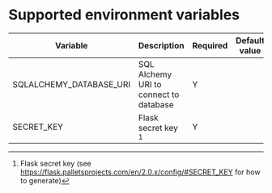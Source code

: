 # Supported environment variables

| Variable | Description | Required | Default value |
| ---------| ----------- | -------- | ------------- |
| SQLALCHEMY_DATABASE_URI | SQL Alchemy URI to connect to database | Y | <no default> |
| SECRET_KEY   | Flask secret key [^1] | Y | <no default> |


[^1]: Flask secret key (see https://flask.palletsprojects.com/en/2.0.x/config/#SECRET_KEY for how to generate)
